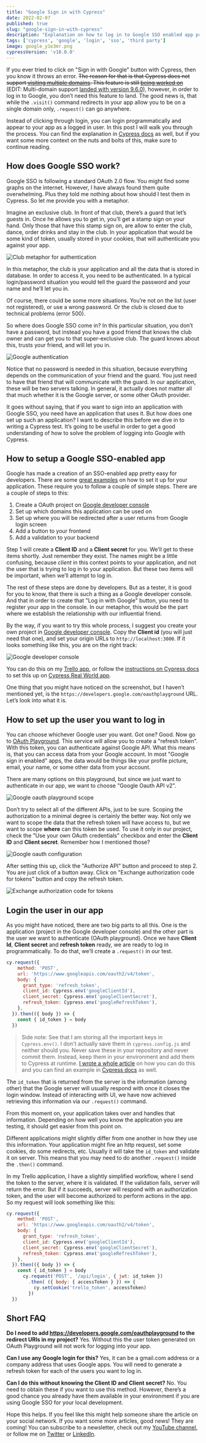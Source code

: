 ```yaml
---
title: "Google Sign in with Cypress"
date: 2022-02-07
published: true
slug: "google-sign-in-with-cypress"
description: "Explanation on how to log in to Google SSO enabled app programmatically and how does the process actually work."
tags: ['cypress', 'google', 'login', 'sso', 'third party']
image: google_y1e3mr.png
cypressVersion: 'v10.0.0'
---
```


If you ever tried to click on "Sign in with Google" button with Cypress, then you know it throws an error. ~~The reason for that is that Cypress does not support [visiting multiple domains](https://github.com/cypress-io/cypress/issues/944). This feature is still [being worked on](https://github.com/cypress-io/cypress/pull/20022)~~ (EDIT: Multi-domain support [landed with version 9.6.0](https://docs.cypress.io/guides/references/changelog#9-6-0)), however, in order to log in to Google, you don’t need this feature to land. The good news is, that while the `.visit()` command redirects in your app allow you to be on a single domain only, `.request()` can go anywhere.

Instead of clicking through login, you can login programmatically and appear to your app as a logged in user. In this post I will walk you through the process. You can find the explanation in [Cypress docs](https://docs.cypress.io/guides/testing-strategies/google-authentication) as well, but if you want some more context on the nuts and bolts of this, make sure to continue reading.

## How does Google SSO work?
Google SSO is following a standard OAuth 2.0 flow. You might find some graphs on the internet. However, I have always found them quite overwhelming. Plus they told me nothing about how should I test them in Cypress. So let me provide you with a metaphor.

Imagine an exclusive club. In front of that club, there’s a guard that let’s guests in. Once he allows you to get in, you’ll get a stamp sign on your hand. Only those that have this stamp sign on, are allow to enter the club, dance, order drinks and stay in the club. In your application that would be some kind of token, usually stored in your cookies, that will authenticate you against your app.

![Club metaphor for authentication](club.png)

In this metaphor, the club is your application and all the data that is stored in database. In order to access it, you need to be authenticated. In a typical login/password situation you would tell the guard the password and your name and he’ll let you in.

Of course, there could be some more situations. You’re not on the list (user not registered), or use a wrong password. Or the club is closed due to technical problems (error 500).

So where does Google SSO come in? In this particular situation, you don’t have a password, but instead you have a good friend that knows the club owner and can get you to that super-exclusive club. The guard knows about this, trusts your friend, and will let you in.

![Google authentication](google.png)

Notice that no password is needed in this situation, because everything depends on the communication of your friend and the guard. You just need to have that friend that will communicate with the guard. In our application, these will be two servers talking. In general, it actually does not matter all that much whether it is the Google server, or some other OAuth provider.

It goes without saying, that if you want to sign into an application with Google SSO, you need have an application that uses it. But how does one set up such an application? I want to describe this before we dive in to writing a Cypress test. It’s going to be useful in order to get a good understanding of how to solve the problem of logging into Google with Cypress.

## How to setup a Google SSO-enabled app
Google has made a creation of an SSO-enabled app pretty easy for developers. There are some [great examples](https://egghead.io/lessons/javascript-add-a-google-oauth-2-0-login-button-to-your-site) on how to set it up for your application. These require you to follow a couple of simple steps. There are a couple of steps to this:
1. Create a OAuth project on [Google developer console](https://console.developers.google.com/)
2. Set up which domains this application can be used on
3. Set up where you will be redirected after a user returns from Google login screen
4. Add a button to your frontend
5. Add a validation to your backend

Step 1 will create a **Client ID** and a **Client secret** for you. We’ll get to these items shortly. Just remember they exist.  The names might be a little confusing, because *client* in this context points to your application, and not the user that is trying to log in to your application. But these two items will be important, when we’ll attempt to log in.

The rest of these steps are done by developers. But as a tester, it is good for you to know, that there is such a thing as a Google developer console. And that in order to create that "Log in with Google" button, you need to register your app in the console. In our metaphor, this would be the part where we establish the relationship with our influential friend.

By the way, if you want to try this whole process, I suggest you create your own project in [Google developer console](https://console.developers.google.com/). Copy the **Client id** (you will just need that one), and set your origin URLs to `http://localhost:3000`. If it looks something like this, you are on the right track:

![Google developer console](console.png)

You can do this on my [Trello app](https://github.com/filiphric/trelloapp-vue-vite-ts), or follow the [instructions on Cypress docs](https://docs.cypress.io/guides/testing-strategies/google-authentication) to set this up on [Cypress Real World app](https://github.com/cypress-io/cypress-realworld-app). 

One thing that you might have noticed on the screenshot, but I haven’t mentioned yet, is the `https://developers.google.com/oauthplayground` URL. Let’s look into what it is.

## How to set up the user you want to log in
You can choose whichever Google user you want. Got one? Good. Now go to [OAuth Playground](https://developers.google.com/oauthplayground/). This service will allow you to create a "refresh token". With this token, you can authenticate against Google API. What this means is, that you can access data from your Google account. In most "Google sign in enabled" apps, the data would be things like your profile picture, email, your name, or some other data from your account.

There are many options on this playground, but since we just want to authenticate in our app, we want to choose "Google Oauth API v2".

![Google oauth playground scope](playground_api.png)

Don’t try to select all of the different APIs, just to be sure. Scoping the authorization to a minimal degree is certainly the better way. Not only we want to scope the data that the refresh token will have access to, but we want to scope **where** can this token be used. To use it only in our project, check the "Use your own OAuth credentials" checkbox and enter the **Client ID** and **Client secret**. Remember how I mentioned those?

![Google oauth configuration](playground_oauth.png)

After setting this up, click the "Authorize API" button and proceed to step 2. You are just click of a button away. Click on "Exchange authorization code for tokens" button and copy the refresh token.

![Exchange authorization code for tokens](playground_token.png)

## Login the user in our app
As you might have noticed, there are two big parts to all this. One is the application (project in the Google developer console) and the other part is the user we want to authenticate (OAuth playground). Once we have **Client Id**, **Client secret** and **refresh token** ready, we are ready to log in programmatically. To do that, we’ll create a `.request()` in our test.

```js
cy.request({
    method: 'POST',
    url: 'https://www.googleapis.com/oauth2/v4/token',
    body: {
      grant_type: 'refresh_token',
      client_id: Cypress.env('googleClientId'),
      client_secret: Cypress.env('googleClientSecret'),
      refresh_token: Cypress.env('googleRefreshToken'),
    },
  }).then(({ body }) => {
    const { id_token } = body
  })
```

>Side note: See that I am storing all the important keys in `Cypress.env()`. I don't actually save them in `cypress.config.js` and neither should you. Never save these in your repository and never commit them. Instead, keep them in your environment and add them to Cypress at runtime. [I wrote a whole article](/create-a-configuration-plugin-in-cypress) on how you can do this and you can find an example in [Cypress docs](https://docs.cypress.io/guides/testing-strategies/google-authentication#Setting-Google-app-credentials-in-Cypress) as well.

The `id_token` that is returned from the server is the information (among other) that the Google server will usually respond with once it closes the login window. Instead of interacting with UI, we have now achieved retrieving this information via our `.request()` command.

From this moment on, your application takes over and handles that information. Depending on how well you know the application you are testing, it should get easier from this point on. 

Different applications might slightly differ from one another in how they use this information. Your application might fire an http request, set some cookies, do some redirects, etc. Usually it will take the `id_token` and validate it on server. This means that you may need to do another `.request()` inside the `.then()` command.

In my Trello application, I have a slightly simplified workflow, where I send the token to the server, where it is validated. If the validation fails, server will return the error. But if it succeeds, server will respond with an authorization token, and the user will become authorized to perform actions in the app. So my request will look something like this:

```js
cy.request({
    method: 'POST',
    url: 'https://www.googleapis.com/oauth2/v4/token',
    body: {
      grant_type: 'refresh_token',
      client_id: Cypress.env('googleClientId'),
      client_secret: Cypress.env('googleClientSecret'),
      refresh_token: Cypress.env('googleRefreshToken'),
    },
  }).then(({ body }) => {
    const { id_token } = body
      cy.request('POST', '/api/login', { jwt: id_token })
        .then( ({ body: { accessToken } }) => {
          cy.setCookie('trello_token', accessToken)
        })
  })
```

## Short FAQ
**Do I need to add https://developers.google.com/oauthplayground to the redirect URIs in my project?**
Yes. Without this the user token generated on OAuth Playground will not work for logging into your app.

**Can I use any Google login for this?**
Yes, it can be a gmail.com address or a company address that uses Google apps. You will need to generate a refresh token for each of the users you want to log in.

**Can I do this without knowing the Client ID and Client secret?**
No. You need to obtain these if you want to use this method. However, there’s a good chance you already have them available in your environment if you are using Google SSO for your local development.

Hope this helps. If you feel like this might help someone share the article on your social network. If you want some more articles, good news! They are coming! You can subscribe to a newsletter, check out my [YouTube channel](https://www.youtube.com/channel/UCDOCAVIhSh5VpJMEfdak1OA), or follow me on [Twitter](https://twitter.com/filip_hric/) or [LinkedIn](https://www.linkedin.com/in/filip-hric-11a5b1126/).
